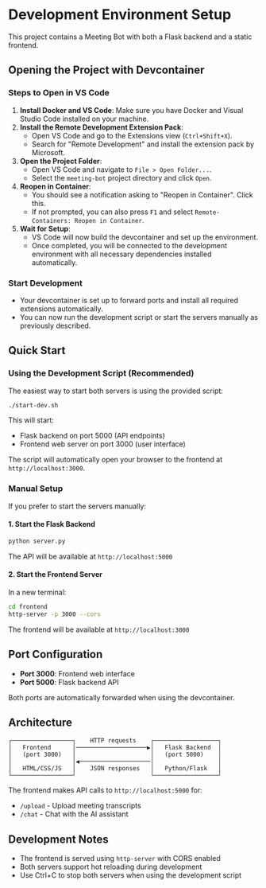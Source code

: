 # Development Environment Setup

This project contains a Meeting Bot with both a Flask backend and a static frontend.

## Opening the Project with Devcontainer

### Steps to Open in VS Code

1. **Install Docker and VS Code**: Make sure you have Docker and Visual Studio Code installed on your machine.
2. **Install the Remote Development Extension Pack**:
   - Open VS Code and go to the Extensions view (`Ctrl+Shift+X`).
   - Search for "Remote Development" and install the extension pack by Microsoft.
3. **Open the Project Folder**:
   - Open VS Code and navigate to `File > Open Folder...`.
   - Select the `meeting-bot` project directory and click `Open`.
4. **Reopen in Container**:
   - You should see a notification asking to "Reopen in Container". Click this.
   - If not prompted, you can also press `F1` and select `Remote-Containers: Reopen in Container`.
5. **Wait for Setup**:
   - VS Code will now build the devcontainer and set up the environment.
   - Once completed, you will be connected to the development environment with all necessary dependencies installed automatically.

### Start Development

- Your devcontainer is set up to forward ports and install all required extensions automatically.
- You can now run the development script or start the servers manually as previously described.

## Quick Start

### Using the Development Script (Recommended)

The easiest way to start both servers is using the provided script:

```bash
./start-dev.sh
```

This will start:
- Flask backend on port 5000 (API endpoints)
- Frontend web server on port 3000 (user interface)

The script will automatically open your browser to the frontend at `http://localhost:3000`.

### Manual Setup

If you prefer to start the servers manually:

#### 1. Start the Flask Backend
```bash
python server.py
```
The API will be available at `http://localhost:5000`

#### 2. Start the Frontend Server
In a new terminal:
```bash
cd frontend
http-server -p 3000 --cors
```
The frontend will be available at `http://localhost:3000`

## Port Configuration

- **Port 3000**: Frontend web interface
- **Port 5000**: Flask backend API

Both ports are automatically forwarded when using the devcontainer.

## Architecture

```
┌─────────────────┐    HTTP requests    ┌──────────────────┐
│   Frontend      │────────────────────▶│   Flask Backend  │
│   (port 3000)   │                     │   (port 5000)    │
│                 │◀────────────────────│                  │
│   HTML/CSS/JS   │    JSON responses   │   Python/Flask   │
└─────────────────┘                     └──────────────────┘
```

The frontend makes API calls to `http://localhost:5000` for:
- `/upload` - Upload meeting transcripts
- `/chat` - Chat with the AI assistant

## Development Notes

- The frontend is served using `http-server` with CORS enabled
- Both servers support hot reloading during development
- Use Ctrl+C to stop both servers when using the development script
